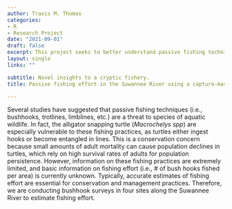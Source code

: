 ```yaml
---
author: Travis M. Thomas
categories:
- R
- Research Project
date: "2021-09-01"
draft: false
excerpt: This project seeks to better understand passive fishing techniques and its effect on wildlife
layout: single
links: ""

subtitle: Novel insights to a cryptic fishery.
title: Passive fishing effort in the Suwannee River using a capture-mark-recapture framework. 

---
```



Several studies have suggested that passive fishing techniques (i.e., bushhooks, trotlines, limblines, etc.) are a threat to species of aquatic wildlife. In fact, the alligator snapping turtle (*Macrochelys* *spp*) are especially vulnerable to these fishing practices, as turtles either ingest hooks or become entangled in lines. This is a conservation concern because small amounts of adult mortality can cause population declines in turtles, which rely on high survival rates of adults for population persistence. However, information on these fishing practices are extremely limited, and basic information on fishing effort (i.e., # of bush hooks fished per area) is currently unknown. Typically, accurate estimates of fishing effort are essential for conservation and management practices. Therefore, we are conducting bushhook surveys in four sites along the Suwannee River to estimate fishing effort.  